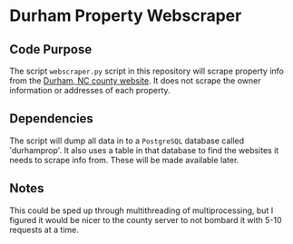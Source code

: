 # Durham Property Webscraper

## Code Purpose
The script `webscraper.py` script in this repository will scrape property info from the [Durham, NC county website](https://property.spatialest.com/nc/durham/#/property/100001). It does not scrape the owner information or addresses of each property.

## Dependencies
The script will dump all data in to a `PostgreSQL` database called 'durhamprop'. It also uses a table in that database to find the websites it needs to scrape info from. These will be made available later.

## Notes
This could be sped up through multithreading of multiprocessing, but I figured it would be nicer to the county server to not bombard it with 5-10 requests at a time.